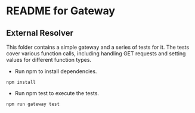 # README for Gateway

## External Resolver

This folder contains a simple gateway and a series of tests for it. The tests cover various function calls, including handling GET requests and setting values for different function types.

- Run npm to install dependencies.

```
npm install
```

- Run npm test to execute the tests.

```
npm run gateway test
```

